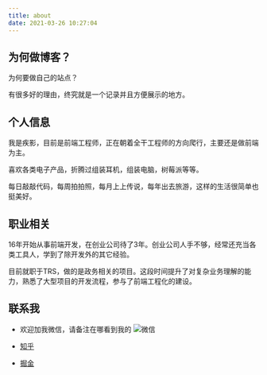 ```yaml
---
title: about
date: 2021-03-26 10:27:04
---
```


## 为何做博客？
为何要做自己的站点？

有很多好的理由，终究就是一个记录并且方便展示的地方。


## 个人信息
我是疾影，目前是前端工程师，正在朝着全干工程师的方向爬行，主要还是做前端为主。

喜欢各类电子产品，折腾过组装耳机，组装电脑，树莓派等等。

每日敲敲代码，每周拍拍照，每月上上传说，每年出去旅游，这样的生活很简单也挺美好。


## 职业相关
16年开始从事前端开发，在创业公司待了3年。创业公司人手不够，经常还充当各类工具人，学到了除开发外的其它经验。

目前就职于TRS，做的是政务相关的项目。这段时间提升了对复杂业务理解的能力，熟悉了大型项目的开发流程，参与了前端工程化的建设。

## 联系我
* 欢迎加我微信，请备注在哪看到我的
![微信](https://7675-vuepress-7g6mefe5ad729c51-1258812673.tcb.qcloud.la/Image/2021/weixin/%E5%BE%AE%E4%BF%A1%E5%9B%BE%E7%89%87_20210524101115.jpg?sign=fe9d3942a8fb13f72abab5a4f8a06799&t=1621822547)

* [知乎](https://www.zhihu.com/people/3xtd) 
* [掘金](https://juejin.cn/user/377887729139047)
